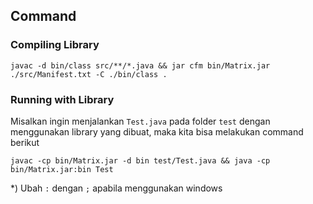 
## Command

### Compiling Library
```
javac -d bin/class src/**/*.java && jar cfm bin/Matrix.jar ./src/Manifest.txt -C ./bin/class .
```

### Running with Library
Misalkan ingin menjalankan `Test.java` pada folder `test` dengan menggunakan library yang dibuat, maka kita bisa melakukan command berikut
```
javac -cp bin/Matrix.jar -d bin test/Test.java && java -cp bin/Matrix.jar:bin Test
```
*) Ubah `:` dengan `;` apabila menggunakan windows
